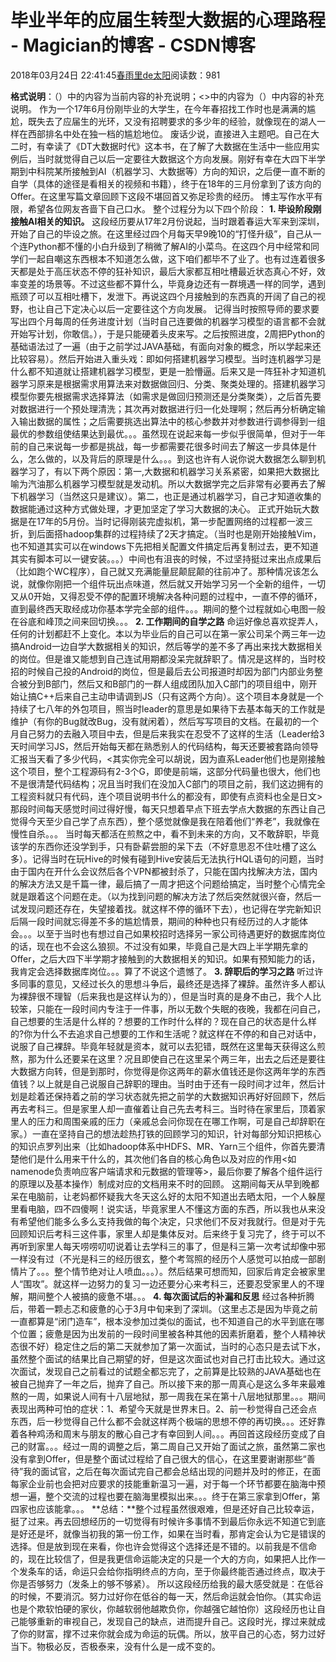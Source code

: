 
# 毕业半年的应届生转型大数据的心理路程 - Magician的博客 - CSDN博客


2018年03月24日 22:41:45[春雨里de太阳](https://me.csdn.net/qq_16633405)阅读数：981


**格式说明**：（）中的内容为当前内容的补充说明；<>中的内容为（）中内容的补充说明。
作为一个17年6月份刚毕业的大学生，在今年春招找工作时也是满满的尴尬，既失去了应届生的光环，又没有招聘要求的多少年的经验，就像现在的湖人一样在西部排名中处在独一档的尴尬地位。
废话少说，直接进入主题吧。自己在大二时，有幸读了《DT大数据时代》这本书，在了解了大数据在生活中一些应用实例后，当时就觉得自己以后一定要往大数据这个方向发展。刚好有幸在大四下半学期到中科院某所接触到AI（机器学习、大数据等）方向的知识，之后便一直不断的自学（具体的途径是看相关的视频和书籍），终于在18年的三月份拿到了该方向的Offer。在这里写篇文章回顾下这段不堪回首又弥足珍贵的经历。
博主写作水平有限，希望各位网友吝啬下自己口水。
整个过程分为以下四个阶段：
**1. 毕设阶段刚接触AI相关的知识。**
这段经历要从17年2月份说起，当时跟着春运大军来到深圳，开始了自己的毕设之旅。在这里经过四个月每天早9晚10的“打怪升级”，自己从一个连Python都不懂的小白升级到了稍微了解AI的小菜鸟。在这四个月中经常和同学们一起自嘲这东西根本不知道怎么做，这下咱们都毕不了业了。也有过连着很多天都是处于高压状态不停的狂补知识，最后大家都互相吐槽最近状态真心不好，效率变差的场景等。不过这些都不算什么，毕竟身边还有一群境遇一样的同学，遇到瓶颈了可以互相吐槽下，发泄下。再说这四个月接触到的东西真的开阔了自己的视野，也让自己下定决心以后一定要往这个方向发展。
记得当时按照导师的要求要写出四个月每周的任务进度计划（当时自己连要做的机器学习模型的语言都不会就开始写计划，你敢信。），于是只能硬着头皮来写。之后按照进度，2周把Python的基础语法过了一遍（由于之前学过JAVA基础，有面向对象的概念，所以学起来还比较容易）。然后开始进入重头戏：即如何搭建机器学习模型。当时连机器学习是什么都不知道就让搭建机器学习模型，更是一脸懵逼。后来又是一阵狂补才知道机器学习原来是根据需求用算法来对数据做回归、分类、聚类处理的。搭建机器学习模型你要先根据需求选择算法（如需求是做回归预测还是分类聚类），之后首先要对数据进行一个预处理清洗；其次再对数据进行归一化处理啊；然后再分析确定输入输出数据的属性；之后需要挑选出算法中的核心参数并对参数进行调参得到一组最优的参数组使结果达到最优。。。虽然现在说起来每一步似乎很简单，但对于一年前的自己来说每一步都是挑战，每一步都需要花很多时间去了解这一步具体是什么，怎么做的，以及背后的原理是什么。。。到这也许有人说你说大数据怎么聊到机器学习了，有以下两个原因：第一,大数据和机器学习关系紧密，如果把大数据比喻为汽油那么机器学习模型就是发动机。所以大数据学完之后非常有必要再去了解下机器学习（当然这只是建议）。第二，也正是通过机器学习，自己才知道收集的数据能通过这种方式做处理，才更加坚定了学习大数据的决心。
正式开始玩大数据是在17年的5月份。当时记得刚装完虚拟机，第一步配置网络的过程都一波三折，到后面搭hadoop集群的过程持续了2天才搞定。（当时也是刚开始接触Vim，也不知道其实可以在windows下先把相关配置文件搞定后再复制过去，更不知道其实有脚本可以一键安装。。。）中间也有沮丧的时候，不过坚持挺过来出点成果后（比如跑个WC程序），自己就又充满能量屁颠屁颠的往前冲了。那种情况该怎么说，就像你刚把一个组件玩出点味道，然后就又开始学习另一个全新的组件，一切又从0开始，又得忍受不停的配置环境解决各种问题的过程中，一直不停的循环，直到最终西天取经成功你基本学完全部的组件。。。期间的整个过程就如心电图一般在谷底和峰顶之间来回切换。。。
**2. 工作期间的自学之路**
命运好像总喜欢捉弄人，任何的计划都赶不上变化。本以为毕业后的自己可以在第一家公司呆个两三年一边搞Android一边自学大数据相关的知识，然后等学的差不多了再出来找大数据相关的岗位。但是谁又能想到自己连试用期都没呆完就辞职了。情况是这样的，当时校招的时候自己投的Android的岗位，但是最后去公司报道时却因为部门内部业务整合被分到B部门，然后又和B部门的一群人组成团队加入C部门的项目组中，刚开始让搞C++后来自己主动申请调到JS（只有这两个方向）。这个项目本身就是一个持续了七八年的外包项目，照当时leader的意思是如果待下去基本每天的工作就是维护（有你的Bug就改Bug，没有就闲着），然后写写项目的文档。在最初的一个月自己努力的去融入项目中去，但是后来我实在忍受不了这样的生活（Leader给3天时间学习JS，然后开始每天都在熟悉别人的代码结构，每天还要被套路向领导汇报当天看了多少代码，<其实你完全可以胡说，因为直系Leader他们也是刚接触这个项目，整个工程源码有2-3个G，即使是前端，这部分代码量也很大，他们也不是很清楚代码结构；况且当时我们在没加入C部门的项目之前，我们这边拥有的工程资料就只有代码，连个项目说明书什么的都没有，即使有点资料也全是日文>那段时间每天感觉时间过得好慢，每天只想着早点下班去学点大数据的东西让自己觉得今天至少自己学了点东西），整个感觉就像是我在陪着他们“养老”，我就像在慢性自杀。。。
当时每天都活在煎熬之中，看不到未来的方向，又不敢辞职，毕竟该学的东西你还没学到手，只有卧薪尝胆的呆下去（不好意思忍不住吐槽了这么多）。记得当时在玩Hive的时候有碰到Hive安装后无法执行HQL语句的问题，当时由于国内在开什么会议然后各个VPN都被封杀了，只能在国内找解决方法，国内的解决方法又是千篇一律，最后搞了一周才把这个问题给搞定，当时整个心情完全就是跟着这个问题在走。（以为找到问题的解决方法了然后突然就很兴奋，然后一试发现问题还存在，失望接着找。就这样不停的循环下去），也记得在学完新知识后隔一段时间就忘得差不多的尴尬情景，期间的种种也只有经历过的人才能体会。。。以至于当时也有想过自己如果校招时选择另一家公司待遇更好的数据库岗位的话，现在也不会这么狼狈。不过没有如果，毕竟自己是大四上半学期先拿的Offer，之后大四下半学期才接触到的大数据相关的知识。如果有预知能力的话，我肯定会选择数据库岗位。。。算了不说这个遗憾了。
**3. 辞职后的学习之路**
听过许多同事的意见，又经过长久的思想斗争后，最终还是选择了裸辞。虽然许多人都认为裸辞很不理智（后来我也是这样认为的），但是当时真的是身不由己，我个人比较笨，只能在一段时间内专注于一件事，所以无数个失眠的夜晚，我都在问自己，自己想要的生活是什么样的？想要的工作时什么样的？现在自己的状态是什么样的?你为什么不去追求自己想要的工作和生活呢？就这样在不停的和自己对话中，说服了自己裸辞。毕竟年轻就是资本，就可以去犯错，既然在这里每天获得这么煎熬，那为什么还要呆在这里？况且即使自己在这里呆个两三年，出去之后还是要往大数据方向转，但是到那时，你觉得是你这两年的薪水值钱还是你这两年学的东西值钱？以上就是自己说服自己辞职的理由。当时由于还有一段时间才过年，然后计划是趁着还保持着之前的学习状态就先把之前学的大数据知识再好好回顾下，然后再去考科三。但是家里人却一直催着让自己先去考科三。当时待在家里后，顶着家里人的压力和周围亲戚的压力（亲戚总会问你现在在哪工作啊，可是自己却辞职在家。）一直在坚持自己的想法趁热打铁的回顾学习的知识，针对每部分知识把核心的知识点罗列出来（比如hadoop体系中HDFS、MR、Yarn三个组件，你首先要清楚他们是什么用来干什么的，其次他们各自的核心角色以及对应的作用<如namenode负责响应客户端请求和元数据的管理等>，最后你要了解各个组件运行的原理以及基本操作）制成对应的文档用来不时的回顾。
这期间每天从早到晚都呆在电脑前，让老妈都怀疑我大冬天这么好的太阳不知道出去晒太阳，一个人躲屋里看电脑，四不四傻啊！说实话，毕竟家里人不懂这方面的东西，所以我也从来没有希望他们能多么多么支持我做的每个决定，只求他们不反对我就行。但是对于先回顾知识后考科三这件事，家里人却是集体反对。后来终于复习完了，终于可以不再听到家里人每天唠唠叨叨说着让去学科三的事了，但是科三第一次考试却像中邪一样没有过（不光是科三的经历很玄，整个考驾照的经历个人感觉可以拍成一部剧情片了。。。整个情节绝对让人喷血。。。）。然后结果可想而知，回家后肯定会被家里人“围攻”。就这样一边努力的复习一边还要分心来考科三，还要忍受家里人的不理解，期间整个人被搞的疲惫不堪。。。
**4. 每次面试后的补漏和反思**
经过各种折腾后，带着一颗忐忑和疲惫的心于3月中旬来到了深圳。（这里忐忑是因为毕竟之前一直都算是“闭门造车”，根本没参加过类似的面试，也不知道自己的水平到底在哪个位置；疲惫是因为出发前的一段时间里被各种其他的因素折磨着，整个人精神状态很不好）稳定住之后的第二天就参加了第一次面试，当时的心态只是去试下水，虽然整个面试的结果比自己期望的好，但是这次面试也对自己打击比较大。通过这次面试，发现自己之前看过的试题全都忘完了，之前算是比较熟的JAVA基础也在被自己抛弃了一年之后，抛弃了自己。所以接下来的那一周真心是这么多年来最难熬的一周，如果说人间有十八层地狱，那一周我在呆在第十八层地狱那里。。。期间表现出两种可怕的症状：1、希望今天就是世界末日。2、前一秒觉得自己还会点东西，后一秒觉得自己什么都不会就这样两个极端的思想不停的再切换。。。还好靠着各种鸡汤和周末与朋友的散心自己才有幸回到人间。。。再回首这段经历变成了自己的财富。。。经过一周的调整之后，第二周自己又开始了面试之旅，虽然第二家也没有拿到Offer，但是整个面试过程给了自己很大的信心，在这里要谢谢那些“善待”我的面试官，之后在每次面试完自己都会总结出现的问题并及时的修正，在面每家企业前也会把对应要求的技能重新温习一遍，对于每一个环节都要在脑海中预想一遍，整个交流的过程也要在脑海里模拟出来。。。终于在第三家拿到Offer，第四家也应该能拿。。。
**总结：**整个过程虽然很艰难，但是还好自己比较幸运，挺了过来。再去回想经历的一切觉得有时候许多事情不到最后你永远不知道它到底是好还是坏，就像当初我的第一份工作，如果在当时看，那肯定会认为它是错误的选择。但是放到现在来看，你也许会觉得这个选择还是不错的。以前我是不信命的，现在比较信了，但是我更信命运能决定的只是一个大的方向，如果把人比作一个发条车的话，命运只会给你指明终点的方向，至于你最终能否通过终点，取决于你是否够努力（发条上的够不够紧）。
所以这段经历给我的最大感受就是：在低谷的时候，不要消沉。努力过好你在低谷的每一天，然后命运就会怕你。（其实命运也是个欺软怕硬的家伙，你越软弱他越欺负你，你越强它越怕你）这段经历也让自己能够重新的审视自己，发现自己的缺点，进而提升自己。这段时光，撑过来就成了你的财富，撑不过来你就会成为命运的玩偶。所以，放平自己的心态，努力过好当下。物极必反，否极泰来，没有什么是一成不变的。


